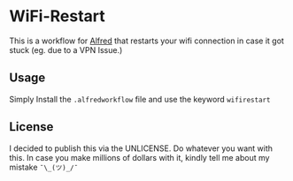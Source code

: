 # WiFi-Restart

This is a workflow for [Alfred](http://alfredapp.com) that restarts your wifi connection in case it got stuck (eg. due to a VPN Issue.)

## Usage
Simply Install the ```.alfredworkflow``` file and use the keyword ```wifirestart```

## License
I decided to publish this via the UNLICENSE. Do whatever you want with this. In case you make millions of dollars with it, kindly tell me about my mistake ```¯\_(ツ)_/¯```
